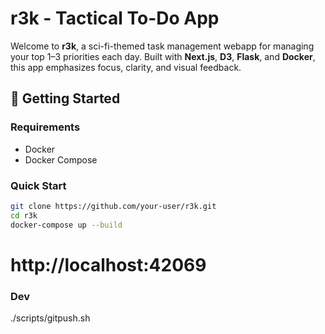 # r3k - Tactical To-Do App

Welcome to **r3k**, a sci-fi-themed task management webapp for managing your top 1–3 priorities each day. Built with **Next.js**, **D3**, **Flask**, and **Docker**, this app emphasizes focus, clarity, and visual feedback.

## 🔧 Getting Started

### Requirements

- Docker
- Docker Compose

### Quick Start

```bash
git clone https://github.com/your-user/r3k.git
cd r3k
docker-compose up --build
```

# http://localhost:42069

### Dev
./scripts/gitpush.sh

